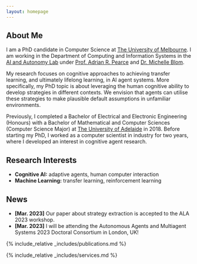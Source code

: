 ```yaml
---
layout: homepage
---
```


## About Me

I am a PhD candidate in Computer Science at [The University of Melbourne](https://cis.unimelb.edu.au/people/students/archana-vadakattu). I am working in the Department of Computing and Information Systems in the [AI and Autonomy Lab](https://cis.unimelb.edu.au/agentlab#about) under [Prof. Adrian R. Pearce](https://findanexpert.unimelb.edu.au/profile/14397-adrian-pearce) and [Dr. Michelle Blom](https://findanexpert.unimelb.edu.au/profile/178724-michelle-blom). 

My research focuses on cognitive approaches to achieving transfer learning, and ultimately lifelong learning, in AI agent systems. More specifically, my PhD topic is about leveraging the human cognitive ability to develop strategies in different contexts. We envision that agents can utilise these strategies to make plausible default assumptions in unfamiliar environments. 

Previously, I completed a Bachelor of Electrical and Electronic Engineering (Honours) with a Bachelor of Mathematical and Computer Sciences (Computer Science Major) at [The University of Adelaide](https://www.adelaide.edu.au/) in 2018. Before starting my PhD, I worked as a computer scientist in industry for two years, where I developed an interest in cognitive agent research.

## Research Interests

- **Cognitive AI:** adaptive agents, human computer interaction
- **Machine Learning:** transfer learning, reinforcement learning

## News

- **[Mar. 2023]** Our paper about strategy extraction is accepted to the ALA 2023 workshop.
- **[Mar. 2023]** I will be attending the Autonomous Agents and Multiagent Systems 2023 Doctoral Consortium in London, UK!

{% include_relative _includes/publications.md %}

{% include_relative _includes/services.md %}
